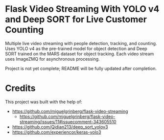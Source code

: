 # Flask Video Streaming With YOLO v4 and Deep SORT for Live Customer Counting
Multiple live video streaming with people detection, tracking, and counting. Uses YOLO v4 as the pre-trained model for object detection and Deep SORT trained on the MARS dataset for object tracking. Each video stream uses ImageZMQ for asynchronous processing.

Project is not yet complete; README will be fully updated after completion.

# Credits
This project was built with the help of:
* https://github.com/miguelgrinberg/flask-video-streaming
  * https://github.com/miguelgrinberg/flask-video-streaming/issues/11#issuecomment-343605510
* https://github.com/Qidian213/deep_sort_yolov3
* https://github.com/experiencor/keras-yolo3
